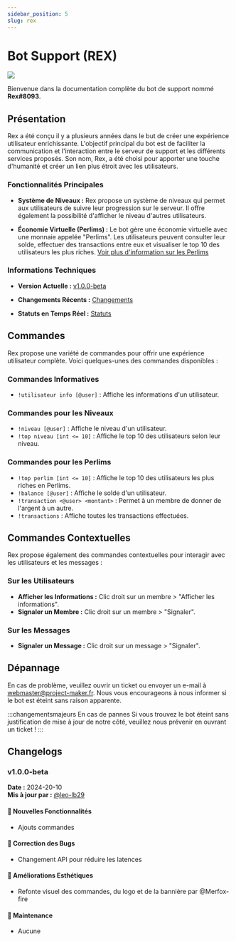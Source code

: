 ```yaml
---
sidebar_position: 5
slug: rex
---
```

# Bot Support (REX)

![](/img/rex-banner.png)

Bienvenue dans la documentation complète du bot de support nommé **Rex#8093**.

## Présentation

Rex a été conçu il y a plusieurs années dans le but de créer une expérience utilisateur enrichissante. L'objectif principal du bot est de faciliter la communication et l'interaction entre le serveur de support et les différents services proposés. Son nom, Rex, a été choisi pour apporter une touche d'humanité et créer un lien plus étroit avec les utilisateurs.

### Fonctionnalités Principales

- **Système de Niveaux :** Rex propose un système de niveaux qui permet aux utilisateurs de suivre leur progression sur le serveur. Il offre également la possibilité d'afficher le niveau d'autres utilisateurs.

- **Économie Virtuelle (Perlims) :** Le bot gère une économie virtuelle avec une monnaie appelée "Perlims". Les utilisateurs peuvent consulter leur solde, effectuer des transactions entre eux et visualiser le top 10 des utilisateurs les plus riches. [Voir plus d'information sur les Perlims](perlims)

### Informations Techniques

- **Version Actuelle :** [v1.0.0-beta](#v100-beta)

- **Changements Récents :** [Changements](#changelogs)

- **Statuts en Temps Réel :** [Statuts](https://stats.uptimerobot.com/JgP0wcpgzj)

## Commandes

Rex propose une variété de commandes pour offrir une expérience utilisateur complète. Voici quelques-unes des commandes disponibles :

### Commandes Informatives

- `!utilisateur info [@user]` : Affiche les informations d'un utilisateur.

### Commandes pour les Niveaux

- `!niveau [@user]` : Affiche le niveau d'un utilisateur.
- `!top niveau [int <= 10]` : Affiche le top 10 des utilisateurs selon leur niveau.

### Commandes pour les Perlims

- `!top perlim [int <= 10]` : Affiche le top 10 des utilisateurs les plus riches en Perlims.
- `!balance [@user]` : Affiche le solde d'un utilisateur.
- `!transaction <@user> <montant>` : Permet à un membre de donner de l'argent à un autre.
- `!transactions` : Affiche toutes les transactions effectuées.

## Commandes Contextuelles

Rex propose également des commandes contextuelles pour interagir avec les utilisateurs et les messages :

### Sur les Utilisateurs

- **Afficher les Informations :** Clic droit sur un membre > "Afficher les informations".
- **Signaler un Membre :** Clic droit sur un membre > "Signaler".

### Sur les Messages

- **Signaler un Message :** Clic droit sur un message > "Signaler".

## Dépannage

En cas de problème, veuillez ouvrir un ticket ou envoyer un e-mail à [webmaster@project-maker.fr](mailto:webmaster@project-maker.fr). Nous vous encourageons à nous informer si le bot est éteint sans raison apparente.

:::changementsmajeurs En cas de pannes
Si vous trouvez le bot éteint sans justification de mise à jour de notre côté, veuillez nous prévenir en ouvrant un ticket !
:::

## Changelogs

### v1.0.0-beta

**Date :** 2024-20-10  
**Mis à jour par :** [@leo-lb29](https://github.com/leo-lb29)

#### 🚀 Nouvelles Fonctionnalités
- Ajouts commandes

#### 🐛 Correction des Bugs
- Changement API pour réduire les latences

#### 💅 Améliorations Esthétiques
- Refonte visuel des commandes, du logo et de la bannière par @Merfox-fire

#### 🔧 Maintenance
- Aucune